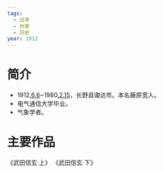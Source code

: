 ```yaml
---
tags:
  - 日本
  - 作家
  - 历史
year: 1912
---
```

# 简介

- 1912[.6.6](2024-06-06.md)~1980[.2.15](2024-02-15.md)，长野县诹访市。本名藤原宽人。
- 电气通信大学毕业。
- 气象学者。
# 主要作品

《武田信玄·上》
《武田信玄·下》